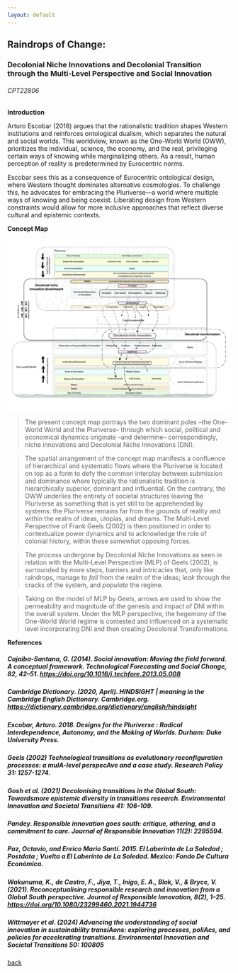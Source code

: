 ```yaml
---
layout: default 
---
```

## Raindrops of Change: 
### Decolonial Niche Innovations and Decolonial Transition through the Multi-Level Perspective and Social Innovation
###### _CPT22806_

**Introduction**

Arturo Escobar (2018) argues that the rationalistic tradition shapes Western institutions and reinforces ontological dualism, which separates the natural and social worlds. This worldview, known as the One-World World (OWW), prioritizes the individual, science, the economy, and the real, privileging certain ways of knowing while marginalizing others. As a result, human perception of reality is predetermined by Eurocentric norms.

Escobar sees this as a consequence of Eurocentric ontological design, where Western thought dominates alternative cosmologies. To challenge this, he advocates for embracing the Pluriverse—a world where multiple ways of knowing and being coexist. Liberating design from Western constraints would allow for more inclusive approaches that reflect diverse cultural and epistemic contexts.


**Concept Map**

![image](assets/img/DecolonialNicheInnovations.jpg)

> The present concept map portrays the two dominant poles –the One-World World and the Pluriverse– through which social, political and economical dynamics originate –and determine– correspondingly, niche innovations and Decolonial Niche Innovations (DNI).

> The spatial arrangement of the concept map manifests a confluence of hierarchical and systematic flows where the Pluriverse is located on top as a form to defy the common interplay between submission and dominance where typically the rationalistic tradition is hierarchically superior, dominant and influential. On the contrary, the OWW underlies the entirety of societal structures leaving the Pluriverse as something that is yet still to be apprehended by systems: the Pluriverse remains far from the grounds of reality and within the realm of ideas, utopias, and dreams. The Multi-Level Perspective of Frank Geels (2002) is then positioned in order to contextualize power dynamics and to acknowledge the role of colonial history, within these somewhat opposing forces.

> The process undergone by Decolonial Niche Innovations as seen in relation with the Multi-Level Perspective (MLP) of Geels (2002), is surrounded by more steps, barriers and intricacies that, only like raindrops, manage to _fall_ from the realm of the ideas; _leak_ through the cracks of the system, and _populate_ the regime. 

> Taking on the model of MLP by Geels, arrows are used to show the permeability and magnitude of the genesis and impact of DNI within the overall system. Under the MLP perspective, the hegemony of the One-World World regime is contested and influenced on a systematic level incorporating DNI and then creating Decolonial Transformations.


**References**

##### Cajaiba-Santana, G. (2014). Social innovation: Moving the field forward. A conceptual framework. Technological Forecasting and Social Change, 82, 42–51. https://doi.org/10.1016/j.techfore.2013.05.008
##### Cambridge Dictionary. (2020, April). HINDSIGHT | meaning in the Cambridge English Dictionary. Cambridge.org. https://dictionary.cambridge.org/dictionary/english/hindsight
##### Escobar, Arturo. 2018. Designs for the Pluriverse : Radical Interdependence, Autonomy, and the Making of Worlds. Durham: Duke University Press.
##### Geels (2002) Technological transitions as evolutionary reconfiguration processes: a mulA-level perspecAve and a case study. Research Policy 31: 1257-1274.
##### Gosh et al. (2021) Decolonising transitions in the Global South: Towardsmore epistemic diversity in transitions research. Environmental Innovation and Societal Transitions 41: 106-109.
##### Pandey. Responsible innovation goes south: critique, othering, and a commitment to care. Journal of Responsible Innovation 11(2): 2295594.
##### Paz, Octavio, and Enrico Mario Santí. 2015. El Laberinto de La Soledad ; Postdata ; Vuelta a El Laberinto de La Soledad. Mexico: Fondo De Cultura Económica.
##### Wakunuma, K., de Castro, F., Jiya, T., Inigo, E. A., Blok, V., & Bryce, V. (2021). Reconceptualising responsible research and innovation from a Global South perspective. Journal of Responsible Innovation, 8(2), 1–25. https://doi.org/10.1080/23299460.2021.1944736
##### Wittmayer et al. (2024) Advancing the understanding of social innovation in sustainability transiAons: exploring processes, poliAcs, and policies for accelerating transitions. Environmental Innovation and Societal Transitions 50: 100805

[back](./)
